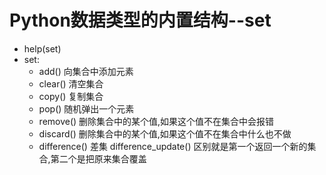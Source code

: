 # Python数据类型的内置结构--set
- help(set)
- set: 
    - add()  向集合中添加元素
    - clear()  清空集合
    - copy()   复制集合
    - pop()  随机弹出一个元素
    - remove()  删除集合中的某个值,如果这个值不在集合中会报错
    - discard()  删除集合中的某个值,如果这个值不在集合中什么也不做
    - difference()  差集
      difference_update()  区别就是第一个返回一个新的集合,第二个是把原来集合覆盖